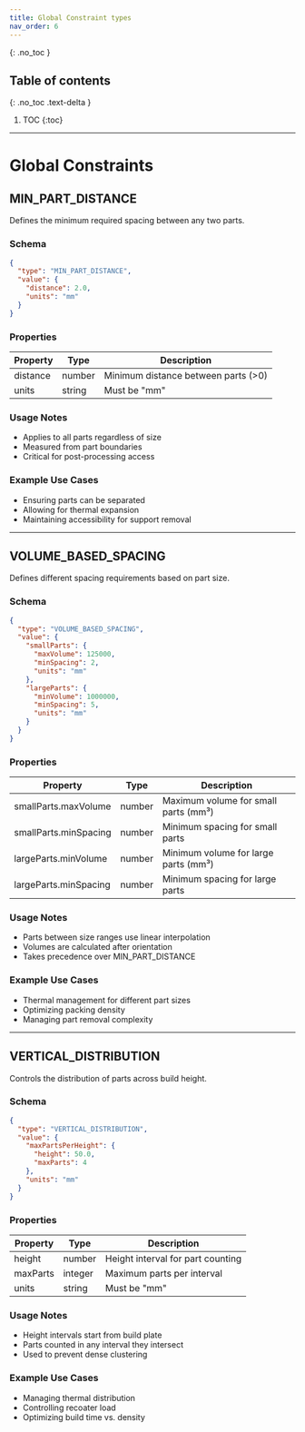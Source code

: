 ```yaml
---
title: Global Constraint types
nav_order: 6
---
```


{: .no_toc }

## Table of contents
{: .no_toc .text-delta }

1. TOC
{:toc}

---

# Global Constraints

## MIN_PART_DISTANCE

Defines the minimum required spacing between any two parts.

### Schema
```json
{
  "type": "MIN_PART_DISTANCE",
  "value": {
    "distance": 2.0,
    "units": "mm"
  }
}
```

### Properties
| Property | Type | Description |
|----------|------|-------------|
| distance | number | Minimum distance between parts (>0) |
| units | string | Must be "mm" |

### Usage Notes
- Applies to all parts regardless of size
- Measured from part boundaries
- Critical for post-processing access

### Example Use Cases
- Ensuring parts can be separated
- Allowing for thermal expansion
- Maintaining accessibility for support removal

---

## VOLUME_BASED_SPACING

Defines different spacing requirements based on part size.

### Schema
```json
{
  "type": "VOLUME_BASED_SPACING",
  "value": {
    "smallParts": {
      "maxVolume": 125000,
      "minSpacing": 2,
      "units": "mm"
    },
    "largeParts": {
      "minVolume": 1000000,
      "minSpacing": 5,
      "units": "mm"
    }
  }
}
```

### Properties
| Property | Type | Description |
|----------|------|-------------|
| smallParts.maxVolume | number | Maximum volume for small parts (mm³) |
| smallParts.minSpacing | number | Minimum spacing for small parts |
| largeParts.minVolume | number | Minimum volume for large parts (mm³) |
| largeParts.minSpacing | number | Minimum spacing for large parts |

### Usage Notes
- Parts between size ranges use linear interpolation
- Volumes are calculated after orientation
- Takes precedence over MIN_PART_DISTANCE

### Example Use Cases
- Thermal management for different part sizes
- Optimizing packing density
- Managing part removal complexity

---

## VERTICAL_DISTRIBUTION

Controls the distribution of parts across build height.

### Schema
```json
{
  "type": "VERTICAL_DISTRIBUTION",
  "value": {
    "maxPartsPerHeight": {
      "height": 50.0,
      "maxParts": 4
    },
    "units": "mm"
  }
}
```

### Properties
| Property | Type | Description |
|----------|------|-------------|
| height | number | Height interval for part counting |
| maxParts | integer | Maximum parts per interval |
| units | string | Must be "mm" |

### Usage Notes
- Height intervals start from build plate
- Parts counted in any interval they intersect
- Used to prevent dense clustering

### Example Use Cases
- Managing thermal distribution
- Controlling recoater load
- Optimizing build time vs. density